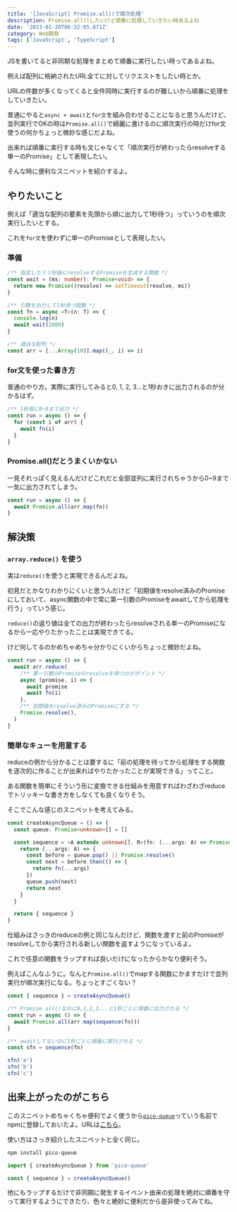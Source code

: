 ```yaml
---
title: '[JavaScript] Promise.all()で順次処理'
description: Promise.all()したいけど順番に処理していきたい時あるよね
date: '2023-01-20T06:32:05.871Z'
category: Web開発
tags: ['JavaScript', 'TypeScript']
---
```


JSを書いてると非同期な処理をまとめて順番に実行したい時ってあるよね。

例えば配列に格納されたURL全てに対してリクエストをしたい時とか。

URLの件数が多くなってくると全件同時に実行するのが難しいから順番に処理をしていきたい。

普通にやると`async + await`と`for文`を組み合わせることになると思うんだけど、並列実行でOKの時は`Promise.all()`で綺麗に書けるのに順次実行の時だけfor文使うの何かちょっと微妙な感じだよね。

出来れば順番に実行する時も文じゃなくて「順次実行が終わったらresolveする単一のPromise」として表現したい。

そんな時に便利なスニペットを紹介するよ。

## やりたいこと

例えば「適当な配列の要素を先頭から順に出力して1秒待つ」っていうのを順次実行したいとする。

これを`for文`を使わずに単一のPromiseとして表現したい。

### 準備

```ts
/** 指定したミリ秒後にresolveするPromiseを生成する関数 */
const wait = (ms: number): Promise<void> => {
  return new Promise((resolve) => setTimeout(resolve, ms))
}

/** 引数を出力して1秒待つ関数 */
const fn = async <T>(n: T) => {
  console.log(n)
  await wait(1000)
}

/** 適当な配列 */
const arr = [...Array(10)].map((_, i) => i)
```

### for文を使った書き方

普通のやり方。実際に実行してみると0, 1, 2, 3...と1秒おきに出力されるのが分かるはず。

```ts
/** 1秒毎に0~9まで出力 */
const run = async () => {
  for (const i of arr) {
    await fn(i)
  }
}
```

### Promise.all()だとうまくいかない

一見それっぽく見えるんだけどこれだと全部並列に実行されちゃうから0~9まで一気に出力されてしまう。

```ts
const run = async () => {
  await Promise.all(arr.map(fn))
}
```

## 解決策

### `array.reduce()` を使う

実は`reduce()`を使うと実現できるんだよね。

初見だとかなりわかりにくいと思うんだけど「初期値をresolve済みのPromiseにしておいて、async関数の中で常に第一引数のPromiseをawaitしてから処理を行う」っていう感じ。

`reduce()`の返り値は全ての出力が終わったらresolveされる単一のPromiseになるから一応やりたかったことは実現できてる。

けど何してるのかめちゃめちゃ分かりにくいからちょっと微妙だよね。

```ts
const run = async () => {
  await arr.reduce(
    /** 第一引数のPromiseのresolveを待つのがポイント */
    async (promise, i) => {
      await promise
      await fn(i)
    },
    /** 初期値をresolve済みのPromiseにする */
    Promise.resolve(),
  )
}
```

### 簡単なキューを用意する

reduceの例から分かることは要するに「前の処理を待ってから処理をする関数を逐次的に作ることが出来ればやりたかったことが実現できる」ってこと。

ある関数を簡単にそういう形に変換できる仕組みを用意すればわざわざreduceでトリッキーな書き方をしなくても良くなりそう。

そこでこんな感じのスニペットを考えてみる。

```ts
const createAsyncQueue = () => {
  const queue: Promise<unknown>[] = []

  const sequence = <A extends unknown[], R>(fn: (...args: A) => Promise<R>) => {
    return (...args: A) => {
      const before = queue.pop() || Promise.resolve()
      const next = before.then(() => {
        return fn(...args)
      })
      queue.push(next)
      return next
    }
  }

  return { sequence }
}
```

仕組みはさっきのreduceの例と同じなんだけど、関数を渡すと前のPromiseがresolveしてから実行される新しい関数を返すようになっているよ。

これで任意の関数をラップすれば良いだけになったからかなり便利そう。

例えばこんなふうに。なんと`Promise.all()`でmapする関数にかますだけで並列実行が順次実行になる。ちょっとすごくない？

```ts
const { sequence } = createAsyncQueue()

/** Promise.all()なのに0,1,2,3...と1秒ごとに順番に出力される */
const run = async () => {
  await Promise.all(arr.map(sequence(fn)))
}

/** awaitしてないのに1秒ごとに順番に実行される */
const sfn = sequence(fn)

sfn('a')
sfn('b')
sfn('c')
```

## 出来上がったのがこちら

このスニペットめちゃくちゃ便利でよく使うから[`pico-queue`](https://www.npmjs.com/package/pico-queue)っていう名前でnpmに登録しておいたよ。URLは[こちら](https://www.npmjs.com/package/pico-queue)。

使い方はさっき紹介したスニペットと全く同じ。

```bash
npm install pico-queue
```

```ts
import { createAsyncQueue } from 'pico-queue'

const { sequence } = createAsyncQueue()
```

他にもラップするだけで非同期に発生するイベント由来の処理を絶対に順番を守って実行するようにできたり、色々と絶妙に便利だから是非使ってみてね。
